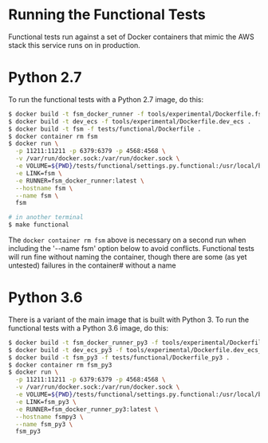 Running the Functional Tests
============================

Functional tests run against a set of Docker containers that mimic the AWS stack this service runs on
in production.

# Python 2.7

To run the functional tests with a Python 2.7 image, do this:

```bash
$ docker build -t fsm_docker_runner -f tools/experimental/Dockerfile.fsm_docker_runner .
$ docker build -t dev_ecs -f tools/experimental/Dockerfile.dev_ecs .
$ docker build -t fsm -f tests/functional/Dockerfile .
$ docker container rm fsm
$ docker run \
  -p 11211:11211 -p 6379:6379 -p 4568:4568 \
  -v /var/run/docker.sock:/var/run/docker.sock \
  -e VOLUME=${PWD}/tests/functional/settings.py.functional:/usr/local/bin/settings.py \
  -e LINK=fsm \
  -e RUNNER=fsm_docker_runner:latest \
  --hostname fsm \
  --name fsm \
  fsm

# in another terminal
$ make functional
```

The `docker container rm fsm` above is necessary on a second run when including the '--name fsm' option
below to avoid conflicts. Functional tests will run fine without naming the container, though there are some 
(as yet untested) failures in the container# without a name

# Python 3.6

There is a variant of the main image that is built with Python 3. 
To run the functional tests with a Python 3.6 image, do this:

```bash
$ docker build -t fsm_docker_runner_py3 -f tools/experimental/Dockerfile.fsm_docker_runner_py3 .
$ docker build -t dev_ecs_py3 -f tools/experimental/Dockerfile.dev_ecs_py3 .
$ docker build -t fsm_py3 -f tests/functional/Dockerfile_py3 .
$ docker container rm fsm_py3
$ docker run \
  -p 11211:11211 -p 6379:6379 -p 4568:4568 \
  -v /var/run/docker.sock:/var/run/docker.sock \
  -e VOLUME=${PWD}/tests/functional/settings.py.functional:/usr/local/bin/settings.py \
  -e LINK=fsm_py3 \
  -e RUNNER=fsm_docker_runner_py3:latest \
  --hostname fsmpy3 \
  --name fsm_py3 \
  fsm_py3
```
